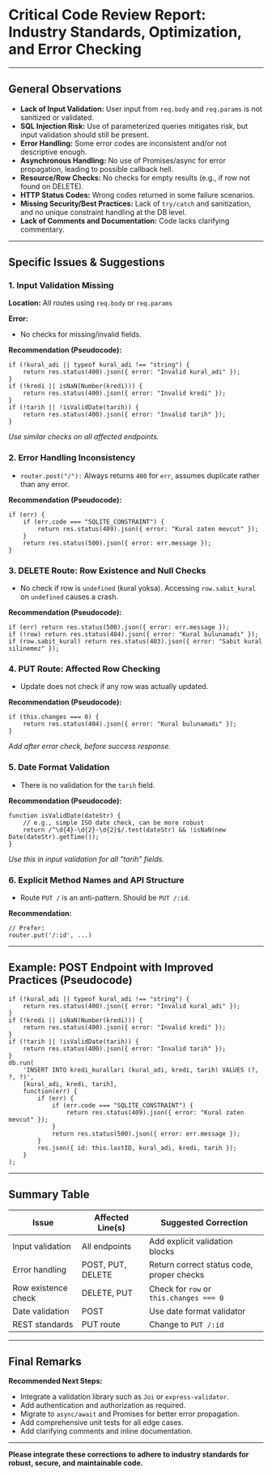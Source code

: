 # Critical Code Review Report: Industry Standards, Optimization, and Error Checking

---

## General Observations

- **Lack of Input Validation:** User input from `req.body` and `req.params` is not sanitized or validated.
- **SQL Injection Risk:** Use of parameterized queries mitigates risk, but input validation should still be present.
- **Error Handling:** Some error codes are inconsistent and/or not descriptive enough.
- **Asynchronous Handling:** No use of Promises/async for error propagation, leading to possible callback hell.
- **Resource/Row Checks:** No checks for empty results (e.g., if row not found on DELETE).
- **HTTP Status Codes:** Wrong codes returned in some failure scenarios.
- **Missing Security/Best Practices:** Lack of `try/catch` and sanitization, and no unique constraint handling at the DB level.
- **Lack of Comments and Documentation:** Code lacks clarifying commentary.

---

## Specific Issues & Suggestions

### 1. **Input Validation Missing**

**Location:** All routes using `req.body` or `req.params`

**Error:**
- No checks for missing/invalid fields.

**Recommendation (Pseudocode):**
```pseudo
if (!kural_adi || typeof kural_adi !== "string") {
    return res.status(400).json({ error: "Invalid kural_adi" });
}
if (!kredi || isNaN(Number(kredi))) {
    return res.status(400).json({ error: "Invalid kredi" });
}
if (!tarih || !isValidDate(tarih)) {
    return res.status(400).json({ error: "Invalid tarih" });
}
```
_Use similar checks on all affected endpoints._


### 2. **Error Handling Inconsistency**

- `router.post("/"):` Always returns `400` for `err`, assumes duplicate rather than any error.

**Recommendation (Pseudocode):**
```pseudo
if (err) {
    if (err.code === "SQLITE_CONSTRAINT") {
        return res.status(409).json({ error: "Kural zaten mevcut" });
    }
    return res.status(500).json({ error: err.message });
}
```

### 3. **DELETE Route: Row Existence and Null Checks**

- No check if row is `undefined` (kural yoksa). Accessing `row.sabit_kural` on `undefined` causes a crash.

**Recommendation (Pseudocode):**
```pseudo
if (err) return res.status(500).json({ error: err.message });
if (!row) return res.status(404).json({ error: "Kural bulunamadı" });
if (row.sabit_kural) return res.status(403).json({ error: "Sabit kural silinemez" });
```

### 4. **PUT Route: Affected Row Checking**

- Update does not check if any row was actually updated.

**Recommendation (Pseudocode):**
```pseudo
if (this.changes === 0) {
    return res.status(404).json({ error: "Kural bulunamadı" });
}
```

_Add after error check, before success response._

### 5. **Date Format Validation**

- There is no validation for the `tarih` field.

**Recommendation (Pseudocode):**
```pseudo
function isValidDate(dateStr) {
    // e.g., simple ISO date check, can be more robust
    return /^\d{4}-\d{2}-\d{2}$/.test(dateStr) && !isNaN(new Date(dateStr).getTime());
}
```
_Use this in input validation for all "tarih" fields._

### 6. **Explicit Method Names and API Structure**

- Route `PUT /` is an anti-pattern. Should be `PUT /:id`.

**Recommendation:**
```pseudo
// Prefer:
router.put('/:id', ...)
```

---

## Example: POST Endpoint with Improved Practices (Pseudocode)

```pseudo
if (!kural_adi || typeof kural_adi !== "string") {
    return res.status(400).json({ error: "Invalid kural_adi" });
}
if (!kredi || isNaN(Number(kredi))) {
    return res.status(400).json({ error: "Invalid kredi" });
}
if (!tarih || !isValidDate(tarih)) {
    return res.status(400).json({ error: "Invalid tarih" });
}
db.run(
    'INSERT INTO kredi_kurallari (kural_adi, kredi, tarih) VALUES (?, ?, ?)',
    [kural_adi, kredi, tarih],
    function(err) {
        if (err) {
            if (err.code === "SQLITE_CONSTRAINT") {
                return res.status(409).json({ error: "Kural zaten mevcut" });
            }
            return res.status(500).json({ error: err.message });
        }
        res.json({ id: this.lastID, kural_adi, kredi, tarih });
    }
);
```

---

## Summary Table

| Issue                | Affected Line(s)             | Suggested Correction                           |
|----------------------|-----------------------------|------------------------------------------------|
| Input validation     | All endpoints                | Add explicit validation blocks                 |
| Error handling       | POST, PUT, DELETE            | Return correct status code, proper checks      |
| Row existence check  | DELETE, PUT                  | Check for `row` or `this.changes === 0`        |
| Date validation      | POST                         | Use date format validator                      |
| REST standards       | PUT route                    | Change to `PUT /:id`                           |

---

## Final Remarks

**Recommended Next Steps:**
- Integrate a validation library such as `Joi` or `express-validator`.
- Add authentication and authorization as required.
- Migrate to `async/await` and Promises for better error propagation.
- Add comprehensive unit tests for all edge cases.
- Add clarifying comments and inline documentation.

---

**Please integrate these corrections to adhere to industry standards for robust, secure, and maintainable code.**